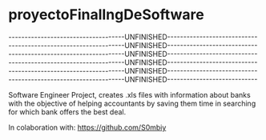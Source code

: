# proyectoFinalIngDeSoftware
------------------------------------UNFINISHED----------------------------
------------------------------------UNFINISHED----------------------------
------------------------------------UNFINISHED----------------------------
------------------------------------UNFINISHED----------------------------
------------------------------------UNFINISHED----------------------------
------------------------------------UNFINISHED----------------------------

Software Engineer Project, creates .xls files with information about banks with the objective of helping
accountants by saving them time in searching for which bank offers the best deal.

In colaboration with: https://github.com/S0mbiy

